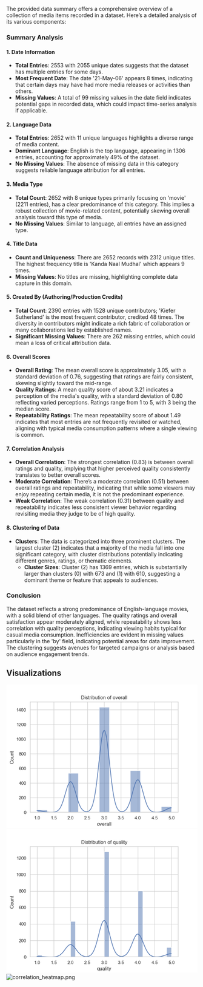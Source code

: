 The provided data summary offers a comprehensive overview of a collection of media items recorded in a dataset. Here’s a detailed analysis of its various components:

### Summary Analysis

#### 1. **Date Information**
- **Total Entries**: 2553 with 2055 unique dates suggests that the dataset has multiple entries for some days.
- **Most Frequent Date**: The date '21-May-06' appears 8 times, indicating that certain days may have had more media releases or activities than others.
- **Missing Values**: A total of 99 missing values in the date field indicates potential gaps in recorded data, which could impact time-series analysis if applicable.

#### 2. **Language Data**
- **Total Entries**: 2652 with 11 unique languages highlights a diverse range of media content.
- **Dominant Language**: English is the top language, appearing in 1306 entries, accounting for approximately 49% of the dataset.
- **No Missing Values**: The absence of missing data in this category suggests reliable language attribution for all entries.

#### 3. **Media Type**
- **Total Count**: 2652 with 8 unique types primarily focusing on 'movie' (2211 entries), has a clear predominance of this category. This implies a robust collection of movie-related content, potentially skewing overall analysis toward this type of media.
- **No Missing Values**: Similar to language, all entries have an assigned type.

#### 4. **Title Data**
- **Count and Uniqueness**: There are 2652 records with 2312 unique titles. The highest frequency title is 'Kanda Naal Mudhal' which appears 9 times.
- **Missing Values**: No titles are missing, highlighting complete data capture in this domain.

#### 5. **Created By (Authoring/Production Credits)**
- **Total Count**: 2390 entries with 1528 unique contributors; 'Kiefer Sutherland' is the most frequent contributor, credited 48 times. The diversity in contributors might indicate a rich fabric of collaboration or many collaborations led by established names.
- **Significant Missing Values**: There are 262 missing entries, which could mean a loss of critical attribution data.

#### 6. **Overall Scores**
- **Overall Rating**: The mean overall score is approximately 3.05, with a standard deviation of 0.76, suggesting that ratings are fairly consistent, skewing slightly toward the mid-range.
- **Quality Ratings**: A mean quality score of about 3.21 indicates a perception of the media's quality, with a standard deviation of 0.80 reflecting varied perceptions. Ratings range from 1 to 5, with 3 being the median score.
- **Repeatability Ratings**: The mean repeatability score of about 1.49 indicates that most entries are not frequently revisited or watched, aligning with typical media consumption patterns where a single viewing is common.

#### 7. **Correlation Analysis**
- **Overall Correlation**: The strongest correlation (0.83) is between overall ratings and quality, implying that higher perceived quality consistently translates to better overall scores.
- **Moderate Correlation**: There’s a moderate correlation (0.51) between overall ratings and repeatability, indicating that while some viewers may enjoy repeating certain media, it is not the predominant experience.
- **Weak Correlation**: The weak correlation (0.31) between quality and repeatability indicates less consistent viewer behavior regarding revisiting media they judge to be of high quality.

#### 8. **Clustering of Data**
- **Clusters**: The data is categorized into three prominent clusters. The largest cluster (2) indicates that a majority of the media fall into one significant category, with cluster distributions potentially indicating different genres, ratings, or thematic elements.
  - **Cluster Sizes**: Cluster (2) has 1369 entries, which is substantially larger than clusters (0) with 673 and (1) with 610, suggesting a dominant theme or feature that appeals to audiences.

### Conclusion
The dataset reflects a strong predominance of English-language movies, with a solid blend of other languages. The quality ratings and overall satisfaction appear moderately aligned, while repeatability shows less correlation with quality perceptions, indicating viewing habits typical for casual media consumption. Inefficiencies are evident in missing values particularly in the 'by' field, indicating potential areas for data improvement. The clustering suggests avenues for targeted campaigns or analysis based on audience engagement trends.


## Visualizations
![overall_distribution.png](media_overall_distribution.png)
![quality_distribution.png](media_quality_distribution.png)
![correlation_heatmap.png](media_correlation_correlation_matrix.png)
